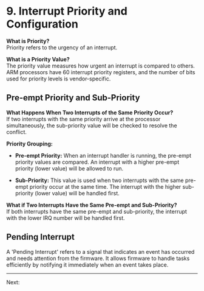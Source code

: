 # 9. Interrupt Priority and Configuration

**What is Priority?**  
Priority refers to the urgency of an interrupt.

**What is a Priority Value?**  
The priority value measures how urgent an interrupt is compared to others. ARM processors have 60 interrupt priority registers, and the number of bits used for priority levels is vendor-specific.

## Pre-empt Priority and Sub-Priority

**What Happens When Two Interrupts of the Same Priority Occur?**  
If two interrupts with the same priority arrive at the processor simultaneously, the sub-priority value will be checked to resolve the conflict.

**Priority Grouping:**
- **Pre-empt Priority:** When an interrupt handler is running, the pre-empt priority values are compared. An interrupt with a higher pre-empt priority (lower value) will be allowed to run.
  
- **Sub-Priority:** This value is used when two interrupts with the same pre-empt priority occur at the same time. The interrupt with the higher sub-priority (lower value) will be handled first.

**What if Two Interrupts Have the Same Pre-empt and Sub-Priority?**  
If both interrupts have the same pre-empt and sub-priority, the interrupt with the lower IRQ number will be handled first.

## Pending Interrupt

A 'Pending Interrupt' refers to a signal that indicates an event has occurred and needs attention from the firmware. It allows firmware to handle tasks efficiently by notifying it immediately when an event takes place.

---

Next: 

